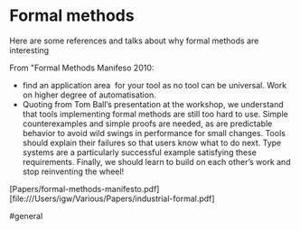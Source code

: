 # Formal methods

Here are some references and talks about why formal methods are  interesting

From "Formal Methods Manifeso 2010:
+ find an application area  for your tool as no tool can be universal. Work on higher degree of automatisation.
+ Quoting from Tom Ball’s presentation at the workshop, we understand that tools implementing formal methods are still too hard to use. Simple counterexamples and simple proofs are needed, as are predictable behavior to avoid wild swings in performance for small changes. Tools should explain their failures so that users know what to do next. Type systems are a particularly successful example satisfying these requirements. Finally, we should learn to build on each other’s work and stop reinventing the wheel!

[Papers/formal-methods-manifesto.pdf]
[file:///Users/igw/Various/Papers/industrial-formal.pdf]

#general